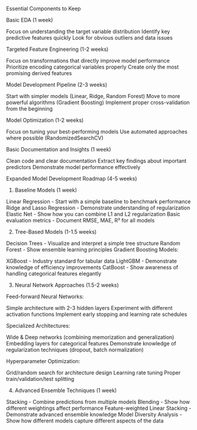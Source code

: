 Essential Components to Keep

Basic EDA (1 week)

Focus on understanding the target variable distribution
Identify key predictive features quickly
Look for obvious outliers and data issues


Targeted Feature Engineering (1-2 weeks)

Focus on transformations that directly improve model performance
Prioritize encoding categorical variables properly
Create only the most promising derived features


Model Development Pipeline (2-3 weeks)

Start with simpler models (Linear, Ridge, Random Forest)
Move to more powerful algorithms (Gradient Boosting)
Implement proper cross-validation from the beginning


Model Optimization (1-2 weeks)

Focus on tuning your best-performing models
Use automated approaches where possible (RandomizedSearchCV)


Basic Documentation and Insights (1 week)

Clean code and clear documentation
Extract key findings about important predictors
Demonstrate model performance effectively



Expanded Model Development Roadmap (4-5 weeks)
1. Baseline Models (1 week)

Linear Regression - Start with a simple baseline to benchmark performance
Ridge and Lasso Regression - Demonstrate understanding of regularization
Elastic Net - Show how you can combine L1 and L2 regularization
Basic evaluation metrics - Document RMSE, MAE, R² for all models

2. Tree-Based Models (1-1.5 weeks)

Decision Trees - Visualize and interpret a simple tree structure
Random Forest - Show ensemble learning principles
Gradient Boosting Models:

XGBoost - Industry standard for tabular data
LightGBM - Demonstrate knowledge of efficiency improvements
CatBoost - Show awareness of handling categorical features elegantly



3. Neural Network Approaches (1.5-2 weeks)

Feed-forward Neural Networks:

Simple architecture with 2-3 hidden layers
Experiment with different activation functions
Implement early stopping and learning rate schedules


Specialized Architectures:

Wide & Deep networks (combining memorization and generalization)
Embedding layers for categorical features
Demonstrate knowledge of regularization techniques (dropout, batch normalization)


Hyperparameter Optimization:

Grid/random search for architecture design
Learning rate tuning
Proper train/validation/test splitting



4. Advanced Ensemble Techniques (1 week)

Stacking - Combine predictions from multiple models
Blending - Show how different weightings affect performance
Feature-weighted Linear Stacking - Demonstrate advanced ensemble knowledge
Model Diversity Analysis - Show how different models capture different aspects of the data